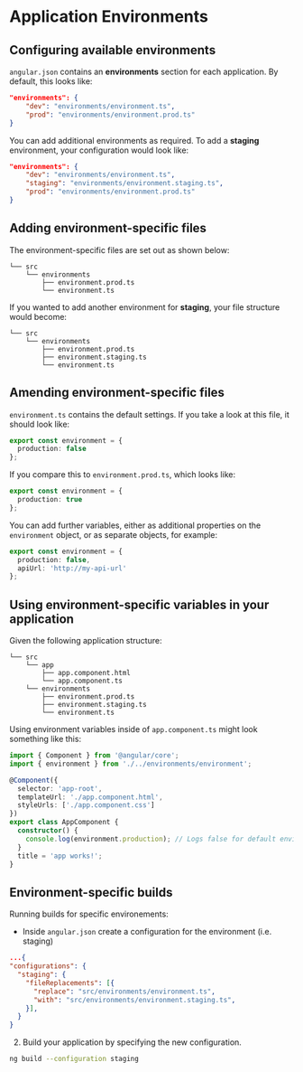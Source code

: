# Application Environments

## Configuring available environments

`angular.json` contains an **environments** section for each application.  By default, this looks like:

``` json
"environments": {
    "dev": "environments/environment.ts",
    "prod": "environments/environment.prod.ts"
}
```

You can add additional environments as required.  To add a **staging** environment, your configuration would look like:

``` json
"environments": {
    "dev": "environments/environment.ts",
    "staging": "environments/environment.staging.ts",
    "prod": "environments/environment.prod.ts"
}
```

## Adding environment-specific files

The environment-specific files are set out as shown below:

```
└── src
    └── environments
        ├── environment.prod.ts
        └── environment.ts
```

If you wanted to add another environment for **staging**, your file structure would become:

```
└── src
    └── environments
        ├── environment.prod.ts
        ├── environment.staging.ts
        └── environment.ts
```

## Amending environment-specific files

`environment.ts` contains the default settings.  If you take a look at this file, it should look like:

``` TypeScript
export const environment = {
  production: false
};
```

If you compare this to `environment.prod.ts`, which looks like:

``` TypeScript
export const environment = {
  production: true
};
```

You can add further variables, either as additional properties on the `environment` object, or as separate objects, for example:

``` TypeScript
export const environment = {
  production: false,
  apiUrl: 'http://my-api-url'
};
```

## Using environment-specific variables in your application

Given the following application structure:

```
└── src
    └── app
        ├── app.component.html
        └── app.component.ts
    └── environments
        ├── environment.prod.ts
        ├── environment.staging.ts
        └── environment.ts
```

Using environment variables inside of `app.component.ts` might look something like this:

``` TypeScript
import { Component } from '@angular/core';
import { environment } from './../environments/environment';

@Component({
  selector: 'app-root',
  templateUrl: './app.component.html',
  styleUrls: ['./app.component.css']
})
export class AppComponent {
  constructor() {
    console.log(environment.production); // Logs false for default environment
  }
  title = 'app works!';
}
```

## Environment-specific builds

Running builds for specific environements:

- Inside `angular.json` create a configuration for the environment (i.e. staging)

```json
...{
"configurations": {
  "staging": {
    "fileReplacements": [{
      "replace": "src/environments/environment.ts",
      "with": "src/environments/environment.staging.ts",
    }],
  }
}
```
2. Build your application by specifying the new configuration.
```bash
ng build --configuration staging
```
